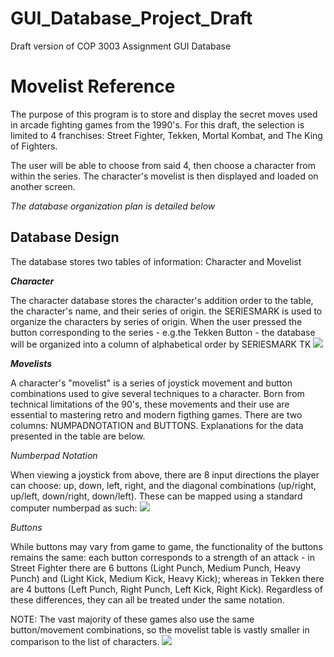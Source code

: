 # GUI_Database_Project_Draft
Draft version of COP 3003 Assignment GUI Database 


# Movelist Reference 
The purpose of this program is to store and display the secret moves used in arcade fighting games from the 1990's.
For this draft, the selection is limited to 4 franchises: Street Fighter, Tekken, Mortal Kombat, and The King of Fighters.

The user will be able to choose from said 4, then choose a character from within the series. The character's movelist is then displayed and loaded on another screen.

*The database organization plan is detailed below*

## Database Design
The database stores two tables of information: Character and Movelist

***Character***

The character database stores the character's addition order to the table, the character's name, and their series of origin. the SERIESMARK is used to organize the characters by series of origin. When the user pressed the button corresponding to the series - e.g.the Tekken Button - the database will be organized into a column of alphabetical order by SERIESMARK TK 
![](Icons/Database1.PNG)

***Movelists***

A character's "movelist" is a series of joystick movement and button combinations used to give several techniques to a character. Born from technical limitations of the 90's, these movements and their use are essential to mastering retro and modern figthing games. There are two columns: NUMPADNOTATION and BUTTONS. Explanations for the data presented in the table are below.

*Numberpad Notation*

When viewing a joystick from above, there are 8 input directions the player can choose: up, down, left, right, and the diagonal combinations (up/right, up/left, down/right, down/left). These can be mapped using a standard computer numberpad as such:
![](Icons/NumpadNotation.jpg)


*Buttons*

While buttons may vary from game to game, the functionality of the buttons remains the same: each button corresponds to a strength of an attack - in Street Fighter there are 6 buttons (Light Punch, Medium Punch, Heavy Punch) and (Light Kick, Medium Kick, Heavy Kick); whereas in Tekken there are 4 buttons (Left Punch, Right Punch, Left Kick, Right Kick). Regardless of these differences, they can all be treated under the same notation.

NOTE: The vast majority of these games also use the same button/movement combinations, so the movelist table is vastly smaller in comparison to the list of characters.
![](Icons/Database2.PNG)




